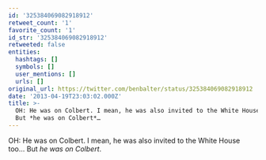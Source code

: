 ```yaml
---
id: '325384069082918912'
retweet_count: '1'
favorite_count: '1'
id_str: '325384069082918912'
retweeted: false
entities:
  hashtags: []
  symbols: []
  user_mentions: []
  urls: []
original_url: https://twitter.com/benbalter/status/325384069082918912
date: '2013-04-19T23:03:02.000Z'
title: >-
  OH: He was on Colbert. I mean, he was also invited to the White House too...
  But *he was on Colbert*…
---
```


OH: He was on Colbert. I mean, he was also invited to the White House too... But *he was on Colbert*.